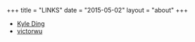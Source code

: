 +++
title = "LINKS"
date = "2015-05-02"
layout = "about"
+++

* [Kyle Ding](https://elijahding.github.io/)
* [victorwu](http://www.cnblogs.com/victorwu/)